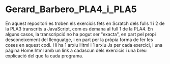 # Gerard_Barbero_PLA4_i_PLA5
En aquest repositori es troben els exercicis fets en Scratch dels fulls 1 i 2 de la PLA3 transcrits a JavaScript,
com es demana al full 1 de la PLA4.
En alguns casos, la transcripció no ha pogut ser "exacta", en part pel propi desconeixement del llenguatge, i en 
part per la pròpia forma de fer les coses en aquest codi.
Hi ha 1 arxiu Html i 1 arxiu Js per cada exercici, i una pàgina Home.html amb un link a cadascun dels exercicis i 
una breu explicació del que fa cada programa.
